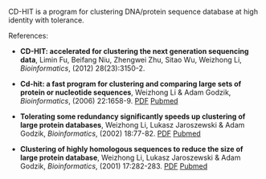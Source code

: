 CD-HIT is a program for clustering DNA/protein sequence database at high identity with tolerance.

References:

  * **CD-HIT: accelerated for clustering the next generation sequencing data**, Limin Fu, Beifang Niu, Zhengwei Zhu, Sitao Wu, Weizhong Li, _Bioinformatics_, (2012) 28(23):3150-2.

  * **Cd-hit: a fast program for clustering and comparing large sets of protein or nucleotide sequences**, Weizhong Li & Adam Godzik, _Bioinformatics_, (2006) 22:1658-9. [PDF](http://bioinformatics.oxfordjournals.org/cgi/reprint/22/13/1658) [Pubmed](http://www.ncbi.nlm.nih.gov/entrez/query.fcgi?db=pubmed&cmd=Retrieve&dopt=Abstract&list_uids=16731699)

  * **Tolerating some redundancy significantly speeds up clustering of large protein databases**, Weizhong Li, Lukasz Jaroszewski & Adam Godzik, _Bioinformatics_, (2002) 18:77-82. [PDF](http://bioinformatics.oupjournals.org/cgi/reprint/18/1/77.pdf) [Pubmed](http://www.ncbi.nlm.nih.gov/entrez/query.fcgi?cmd=Retrieve&amp;db=pubmed&amp;dopt=Abstract&amp;list_uids=11836214)

  * **Clustering of highly homologous sequences to reduce the size of large protein database**, Weizhong Li, Lukasz Jaroszewski & Adam Godzik, _Bioinformatics_, (2001) 17:282-283. [PDF](http://bioinformatics.oupjournals.org/cgi/reprint/17/3/282.pdf) [Pubmed](http://www.ncbi.nlm.nih.gov/entrez/query.fcgi?cmd=Retrieve&amp;db=pubmed&amp;dopt=Abstract&amp;list_uids=11294794)
